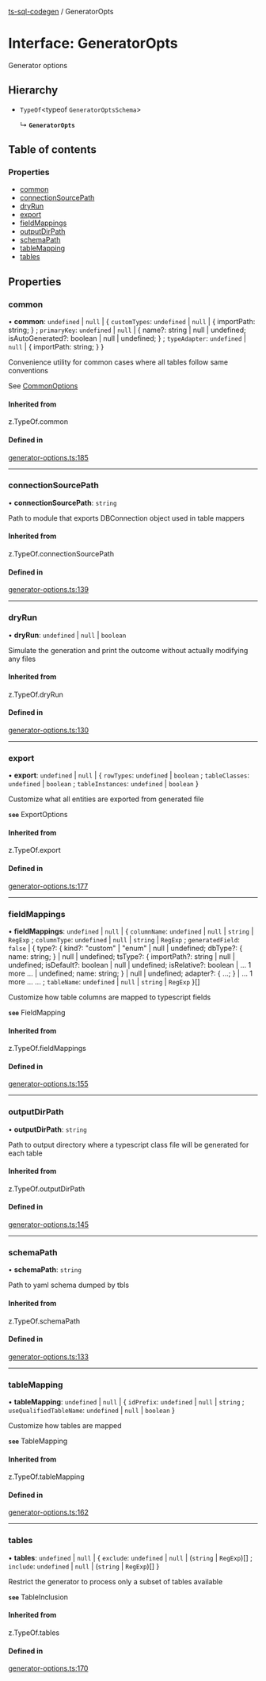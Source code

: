 [ts-sql-codegen](../README.md) / GeneratorOpts

# Interface: GeneratorOpts

Generator options

## Hierarchy

- `TypeOf`<typeof `GeneratorOptsSchema`\>

  ↳ **`GeneratorOpts`**

## Table of contents

### Properties

- [common](GeneratorOpts.md#common)
- [connectionSourcePath](GeneratorOpts.md#connectionsourcepath)
- [dryRun](GeneratorOpts.md#dryrun)
- [export](GeneratorOpts.md#export)
- [fieldMappings](GeneratorOpts.md#fieldmappings)
- [outputDirPath](GeneratorOpts.md#outputdirpath)
- [schemaPath](GeneratorOpts.md#schemapath)
- [tableMapping](GeneratorOpts.md#tablemapping)
- [tables](GeneratorOpts.md#tables)

## Properties

### common

• **common**: `undefined` \| ``null`` \| { `customTypes`: `undefined` \| ``null`` \| { importPath: string; } ; `primaryKey`: `undefined` \| ``null`` \| { name?: string \| null \| undefined; isAutoGenerated?: boolean \| null \| undefined; } ; `typeAdapter`: `undefined` \| ``null`` \| { importPath: string; }  }

Convenience utility for common cases where all tables
follow same conventions

See [CommonOptions](CommonOptions.md)

#### Inherited from

z.TypeOf.common

#### Defined in

[generator-options.ts:185](https://github.com/lorefnon/ts-sql-codegen/blob/7c76b75/src/generator-options.ts#L185)

___

### connectionSourcePath

• **connectionSourcePath**: `string`

Path to module that exports DBConnection object used in table mappers

#### Inherited from

z.TypeOf.connectionSourcePath

#### Defined in

[generator-options.ts:139](https://github.com/lorefnon/ts-sql-codegen/blob/7c76b75/src/generator-options.ts#L139)

___

### dryRun

• **dryRun**: `undefined` \| ``null`` \| `boolean`

Simulate the generation and print the outcome without actually modifying any files

#### Inherited from

z.TypeOf.dryRun

#### Defined in

[generator-options.ts:130](https://github.com/lorefnon/ts-sql-codegen/blob/7c76b75/src/generator-options.ts#L130)

___

### export

• **export**: `undefined` \| ``null`` \| { `rowTypes`: `undefined` \| `boolean` ; `tableClasses`: `undefined` \| `boolean` ; `tableInstances`: `undefined` \| `boolean`  }

Customize what all entities are exported from generated file

**`see`** ExportOptions

#### Inherited from

z.TypeOf.export

#### Defined in

[generator-options.ts:177](https://github.com/lorefnon/ts-sql-codegen/blob/7c76b75/src/generator-options.ts#L177)

___

### fieldMappings

• **fieldMappings**: `undefined` \| ``null`` \| { `columnName`: `undefined` \| ``null`` \| `string` \| `RegExp` ; `columnType`: `undefined` \| ``null`` \| `string` \| `RegExp` ; `generatedField`: ``false`` \| { type?: { kind?: "custom" \| "enum" \| null \| undefined; dbType?: { name: string; } \| null \| undefined; tsType?: { importPath?: string \| null \| undefined; isDefault?: boolean \| null \| undefined; isRelative?: boolean \| ... 1 more ... \| undefined; name: string; } \| null \| undefined; adapter?: { ...; } \| ... 1 more ... ... ; `tableName`: `undefined` \| ``null`` \| `string` \| `RegExp`  }[]

Customize how table columns are mapped to typescript fields

**`see`** FieldMapping

#### Inherited from

z.TypeOf.fieldMappings

#### Defined in

[generator-options.ts:155](https://github.com/lorefnon/ts-sql-codegen/blob/7c76b75/src/generator-options.ts#L155)

___

### outputDirPath

• **outputDirPath**: `string`

Path to output directory where a typescript class file will be generated for each table

#### Inherited from

z.TypeOf.outputDirPath

#### Defined in

[generator-options.ts:145](https://github.com/lorefnon/ts-sql-codegen/blob/7c76b75/src/generator-options.ts#L145)

___

### schemaPath

• **schemaPath**: `string`

Path to yaml schema dumped by tbls

#### Inherited from

z.TypeOf.schemaPath

#### Defined in

[generator-options.ts:133](https://github.com/lorefnon/ts-sql-codegen/blob/7c76b75/src/generator-options.ts#L133)

___

### tableMapping

• **tableMapping**: `undefined` \| ``null`` \| { `idPrefix`: `undefined` \| ``null`` \| `string` ; `useQualifiedTableName`: `undefined` \| ``null`` \| `boolean`  }

Customize how tables are mapped

**`see`** TableMapping

#### Inherited from

z.TypeOf.tableMapping

#### Defined in

[generator-options.ts:162](https://github.com/lorefnon/ts-sql-codegen/blob/7c76b75/src/generator-options.ts#L162)

___

### tables

• **tables**: `undefined` \| ``null`` \| { `exclude`: `undefined` \| ``null`` \| (`string` \| `RegExp`)[] ; `include`: `undefined` \| ``null`` \| (`string` \| `RegExp`)[]  }

Restrict the generator to process only a subset of tables
available

**`see`** TableInclusion

#### Inherited from

z.TypeOf.tables

#### Defined in

[generator-options.ts:170](https://github.com/lorefnon/ts-sql-codegen/blob/7c76b75/src/generator-options.ts#L170)
